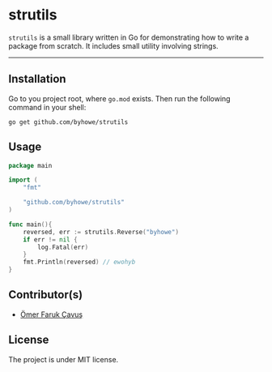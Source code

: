 # strutils

`strutils` is a small library written in Go for demonstrating how to write a
package from scratch. It includes small utility involving strings.

---

## Installation

Go to you project root, where `go.mod` exists. Then run the following command in your shell:

``` shell
go get github.com/byhowe/strutils
```

## Usage

``` go
package main

import (
	"fmt"

	"github.com/byhowe/strutils"
)

func main(){
	reversed, err := strutils.Reverse("byhowe")
	if err != nil {
		log.Fatal(err)
	}    
	fmt.Println(reversed) // ewohyb
}
```

## Contributor(s)

* [Ömer Faruk Çavuş](https://github.com/byhowe)

## License

The project is under MIT license.
